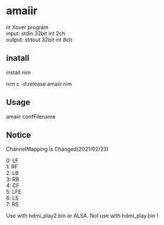 # amaiir
iir Xover program  
input: stdin 32bit int 2ch  
output: stdout 32bit int 8ch  

## inatall

install nim

nim c -d:release amaiir.nim

## Usage
amaiir confFilename 

## Notice
ChannelMapping is Changed(2021/02/23)

0: LF  
1: RF  
2: LB  
3: RB  
4: CF  
5: LFE  
6: LS  
7: RS  

Use with hdmi_play2.bin or ALSA.
Not use with hdmi_play.bin !

